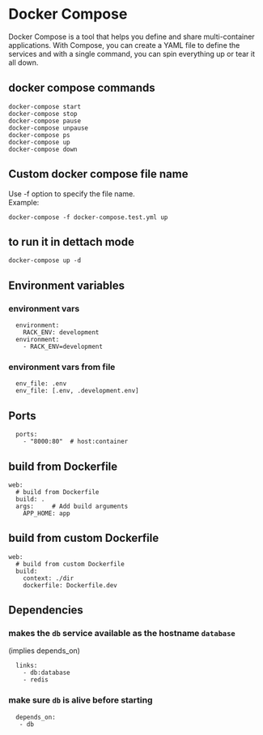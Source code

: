# Docker Compose  
Docker Compose is a tool that helps you define and share multi-container applications. With Compose, you can create a YAML file to define the services and with a single command, you can spin everything up or tear it all down.  

## docker compose commands  
```
docker-compose start  
docker-compose stop  
docker-compose pause  
docker-compose unpause  
docker-compose ps  
docker-compose up  
docker-compose down  
```

## Custom docker compose file name  
Use -f option to specify the file name.  
Example:
```
docker-compose -f docker-compose.test.yml up
```

## to run it in dettach mode  
```
docker-compose up -d
```

## Environment variables  

### environment vars  
```
  environment:
    RACK_ENV: development
  environment:
    - RACK_ENV=development
```

### environment vars from file  
```
  env_file: .env
  env_file: [.env, .development.env]
```

## Ports  
```
  ports:
    - "8000:80"  # host:container
```

## build from Dockerfile  
```
web:
  # build from Dockerfile
  build: .
  args:     # Add build arguments
    APP_HOME: app
```

## build from custom Dockerfile 
```
web:
  # build from custom Dockerfile
  build:
    context: ./dir
    dockerfile: Dockerfile.dev
```  

## Dependencies  

### makes the `db` service available as the hostname `database`  
 (implies depends_on)  
```
  links:
    - db:database
    - redis
```

 ### make sure `db` is alive before starting  
 ```
   depends_on:
    - db
 ```

